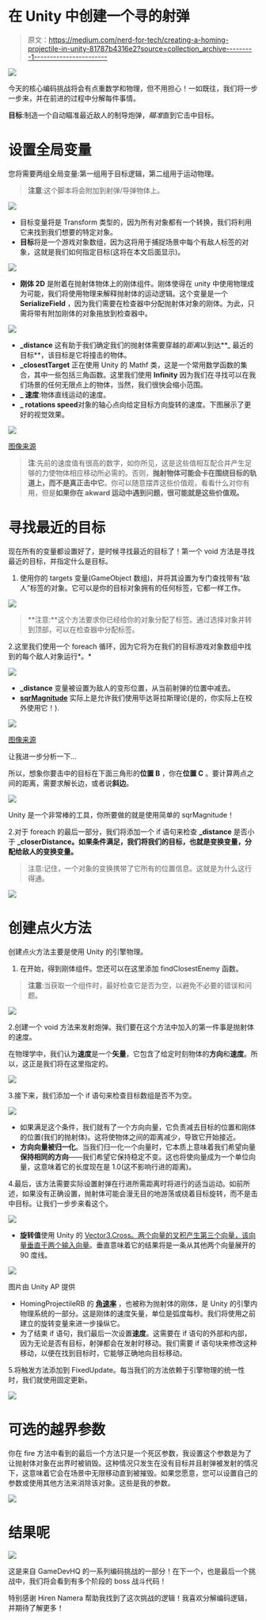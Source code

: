 # 在 Unity 中创建一个寻的射弹

> 原文：<https://medium.com/nerd-for-tech/creating-a-homing-projectile-in-unity-81787b4316e2?source=collection_archive---------1----------------------->

![](img/4f3f9ee59f6c98fd9bb731a3cce0ba93.png)

今天的核心编码挑战将会有点重数学和物理，但不用担心！一如既往，我们将一步一步来，并在前进的过程中分解每件事情。

**目标**:制造一个自动瞄准最近敌人的制导炮弹，*瞄准*直到它击中目标。

# 设置全局变量

您将需要两组全局变量:第一组用于目标逻辑，第二组用于运动物理。

> **注意**:这个脚本将会附加到射弹/导弹物体上。

![](img/bb66e5371de30d645a30708cfd88c510.png)

*   目标变量将是 Transform 类型的，因为所有对象都有一个转换，我们将利用它来找到我们想要的特定对象。
*   **目标**将是一个游戏对象数组，因为这将用于捕捉场景中每个有敌人标签的对象，这就是我们如何指定目标(这将在本文后面显示)。

![](img/82aa03fa36715b5dd29cbaeb9f07a9cb.png)

*   **刚体 2D** 是附着在抛射体物体上的刚体组件。刚体使得在 unity 中使用物理成为可能，我们将使用物理来解释抛射体的运动逻辑。这个变量是一个 **SerializeField** ，因为我们需要在检查器中分配抛射体对象的刚体。为此，只需将带有附加刚体的对象拖放到检查器中。

![](img/27e4d6e75204d8f96bb2c1234f502529.png)

*   **_distance** 这有助于我们确定我们的抛射体需要穿越的*距离*以到达**_ 最近的目标**，该目标是它将撞击的物体。
*   **_closestTarget** 正在使用 Unity 的 Mathf 类，这是一个常用数学函数的集合，其中一些包括三角函数。这里我们使用 **Infinity** 因为我们在寻找可以在我们场景的任何无限点上的物体，当然，我们很快会缩小范围。
*   **_ 速度**:物体直线运动的速度。
*   **_ rotations speed**对象的轴心点向给定目标方向旋转的速度。下图展示了更好的视觉效果。

![](img/2ede83a788671c36bfa5c2615119b4f4.png)

[图像来源](https://80.lv/articles/tutorial-an-orbital-parallax-effect-with-hexels/)

> **注**:先前的速度值有很高的数字，如你所见，这是这些值相互配合并产生足够的力使物体相应移动所必需的。否则，**抛射物体可能会卡在围绕目标的轨道上，而不是真正击中它**。你可以随意摆弄这些价值观，看看什么对你有用，但是**如果你在 akward 运动中遇到问题，很可能就是这些价值观。**

# 寻找最近的目标

现在所有的变量都设置好了，是时候寻找最近的目标了！第一个 void 方法是寻找最近的目标，并指定什么是目标。

1.  使用你的 targets 变量(GameObject 数组)，并将其设置为专门查找带有“敌人”标签的对象。它可以是你的目标对象拥有的任何标签，它都一样工作。

![](img/538a56169ac4d2678ab3612c4aa4d1cb.png)

> **注意:**这个方法要求你已经给你的对象分配了标签。通过选择对象并转到顶部，可以在检查器中分配标签。

2.这里我们使用一个 foreach 循环，因为它将为在我们的目标游戏对象数组中找到的每个敌人对象运行*。*

![](img/9406286a31016895ffab5f754ca190e9.png)

*   **_distance** 变量被设置为敌人的变形位置，从当前射弹的位置中减去。
*   [**sqrMagnitude**](https://docs.unity3d.com/ScriptReference/Mathf.Sqrt.html) 实际上是允许我们使用毕达哥拉斯理论(是的，你实际上在校外使用它！).

![](img/cc6a75e1b4fae87a2ae53ffd7ee32d87.png)

[图像来源](http://www.nabla.hr/BA-PlaneFigureTrianA.htm)

让我进一步分析一下…

所以，想象你要击中的目标在下面三角形的**位置 B** ，你在**位置 C** 。要计算两点之间的距离，需要求解长边，或者说**斜边**。

![](img/f928693c30ca6844d46287c086722134.png)

Unity 是一个非常棒的工具，你所要做的就是使用简单的 sqrMagnitude！

2.对于 foreach 的最后一部分，我们将添加一个 if 语句来检查 **_distance** 是否小于 **_closerDistance。如果条件满足，我们将我们的目标，也就是变换变量，分配给敌人的变换变量。**

> 注意:记住，一个对象的变换携带了它所有的位置信息。这就是为什么这行得通。

![](img/6cb24a6637649a2415fbd5bda7ecc6e5.png)

# 创建点火方法

创建点火方法主要是使用 Unity 的引擎物理。

1.  在开始，得到刚体组件。您还可以在这里添加 findClosestEnemy 函数。

> **注意**:当获取一个组件时，最好检查它是否为空，以避免不必要的错误和问题。

![](img/1bb121c2df812678a5db9251a91d4c5d.png)

2.创建一个 void 方法来发射炮弹。我们要在这个方法中加入的第一件事是抛射体的速度。

在物理学中，我们认为**速度**是一个**矢量**，它包含了给定时刻物体的**方向**和**速度**。所以，这正是我们将在这里指定的。

![](img/af324539746c7ca47a551c7e0f196918.png)

3.接下来，我们添加一个 if 语句来检查目标数组是否不为空。

![](img/77e50c7cb094b0abb5d18f764cd6d55b.png)

*   如果满足这个条件，我们就有了一个方向向量，它负责减去目标的位置和刚体的位置(我们的抛射体)。这将使物体之间的距离减少，导致它开始接近。
*   **方向向量被归一化**。当我们归一化一个向量时，它本质上意味着我们希望向量**保持相同的方向**——我们希望它保持稳定不变。这也将使向量成为一个单位向量，这意味着它的长度现在是 1.0(这不影响行进的距离)。

4.最后，该方法需要实际设置射弹在行进所需距离时将进行的适当运动。如前所述，如果没有正确设置，抛射体可能会漫无目的地游荡或绕着目标旋转，而不是击中目标。让我们一步步来看这个。

![](img/93350a0d794f3cf8d5520e00dc3e81a9.png)

*   **旋转值**使用 Unity 的 [Vector3.Cross。两个向量的叉积产生第三个向量，该向量垂直于两个输入向量](https://docs.unity3d.com/ScriptReference/Vector3.Cross.html)。垂直意味着它的结果将是一条从其他两个向量展开的 90 度线。

![](img/490c1f82b3c2b70fca0d019dc8eaf685.png)

图片由 Unity AP 提供

*   HomingProjectileRB 的 [**角速率**](https://docs.unity3d.com/ScriptReference/Rigidbody-angularVelocity.html) ，也被称为抛射体的刚体，是 Unity 的引擎内物理系统的一部分。这是刚体的速度矢量，单位是弧度每秒。我们将使用之前建立的旋转变量来进一步操纵它。
*   为了结束 if 语句，我们最后一次设置**速度**。这需要在 if 语句的外部和内部，因为无论是否有目标，射弹都会在发射时移动。我们需要 if 语句块来修改这种移动，以便在找到目标时，它能够正确地向目标移动。

5.将触发方法添加到 FixedUpdate。每当我们的方法依赖于引擎物理的统一性时，我们就使用固定更新。

![](img/ca91bd479abd13591223eb425ce28ff8.png)

# 可选的越界参数

你在 fire 方法中看到的最后一个方法只是一个死区参数，我设置这个参数是为了让抛射体对象在出界时被销毁。这种情况只发生在没有目标并且射弹被发射的情况下，这意味着它会在场景中无限移动直到被摧毁。如果您愿意，您可以设置自己的参数或使用其他方法来消除该对象。这些是我的参数。

![](img/9c41bc86f6ce5ca8f09f350008b39e81.png)

# 结果呢

![](img/b2c63333526d7cd9940267ed6abeda0b.png)

这是来自 GameDevHQ 的一系列编码挑战的一部分！在下一个，也是最后一个挑战中，我们将会看到有多个阶段的 boss 战斗代码！

特别感谢 Hiren Namera 帮助我找到了这次挑战的逻辑！我喜欢分解编码逻辑，并期待了解更多！